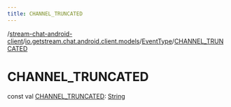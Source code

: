 ```yaml
---
title: CHANNEL_TRUNCATED
---
```

/[stream-chat-android-client](../../index.md)/[io.getstream.chat.android.client.models](../index.md)/[EventType](index.md)/[CHANNEL_TRUNCATED](CHANNEL_TRUNCATED.md)  
  
  
  
# CHANNEL_TRUNCATED  
const val [CHANNEL_TRUNCATED](CHANNEL_TRUNCATED.md): [String](https://kotlinlang.org/api/latest/jvm/stdlib/kotlin/-string/index.html)
